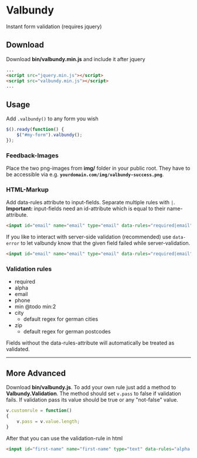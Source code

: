 # Valbundy
Instant form validation (requires jquery)

## Download
Download **bin/valbundy.min.js** and include it after jquery
```html
...
<script src="jquery.min.js"></script>
<script src="valbundy.min.js"></script>
...
```

## Usage
Add `.valbundy()` to any form you wish
```javascript
$().ready(function() {
    $("#my-form").valbundy();
});
```

### Feedback-Images
Place the two png-images from **img/** folder in your public root. They have to be accessible via e.g. **`yourdomain.com/img/valbundy-success.png`**.

### HTML-Markup
Add data-rules attribute to input-fields. Separate multiple rules with `|`. **Important:** input-fields need an id-attribute which is equal to their name-attribute.
```html
<input id="email" name="email" type="email" data-rules="required|email">
```
If you like to interact with server-side validation (recommended) use `data-error` to let valbundy know that the given field failed while server-validation.
```html
<input id="email" name="email" type="email" data-rules="required|email" data-error="1">
```

### Validation rules
- required
- alpha
- email
- phone
- min @todo min:2
- city
  - default regex for german cities
- zip
  - default regex for german postcodes

Fields without the data-rules-attribute will automatically be treated as validated.

***

## More Advanced
Download **bin/valbundy.js**. To add your own rule just add a method to **Valbundy.Validation**. The method should set `v.pass` to false if validation fails. If validation pass its value should be true or any "not-false" value.
```javascript
v.customrule = function()
{
    v.pass = v.value.length;
}
```
After that you can use the validation-rule in html
```html
<input id="first-name" name="first-name" type="text" data-rules="alpha|customrule">
```
